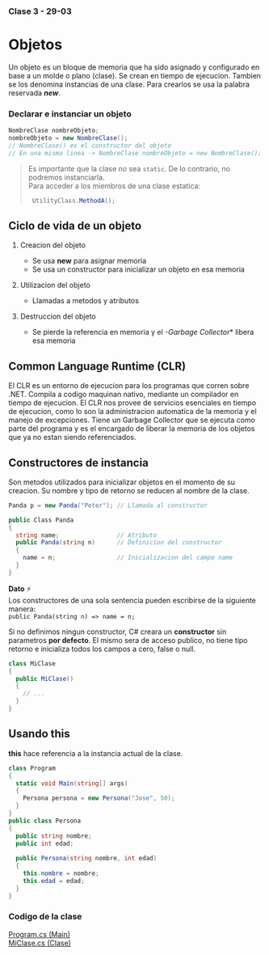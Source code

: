 ### Clase 3 - 29-03
# Objetos

Un objeto es un bloque de memoria que ha sido asignado y configurado en base a un molde o plano (clase). Se crean en tiempo de ejecucion.
Tambien se los denomina instancias de una clase. Para crearlos se usa la palabra reservada ***new***.

### Declarar e instanciar un objeto

```C#
NombreClase nombreObjeto;
nombreObjeto = new NombreClase();
// NombreClase() es el constructor del objeto
// En una misma linea -> NombreClase nombreObjeto = new NombreClase();
```

> Es importante que la clase no sea `static`. De lo contrario, no podremos instanciarla.   
> Para acceder a los miembros de una clase estatica:  
> ```C#
>  UtilityClass.MethodA();
>  ````

## Ciclo de vida de un objeto

1. Creacion del objeto
    * Se usa **new** para asignar memoria
    * Se usa un constructor para inicializar un objeto en esa memoria

2. Utilizacion del objeto
    * Llamadas a metodos y atributos

3. Destruccion del objeto
    * Se pierde la referencia en memoria y el *-*Garbage Collector*** libera esa memoria

## Common Language Runtime (CLR)

El CLR es un entorno de ejecucion para los programas que corren sobre .NET. Compila a codigo
maquinan nativo, mediante un compilador en tiempo de ejecucion.
El CLR nos provee de servicios esenciales en tiempo de ejecucion, como lo son la administracion automatica
de la memoria y el manejo de excepciones. Tiene un Garbage Collector que se ejecuta como parte del programa y 
es el encargado de liberar la memoria de los objetos que ya no estan siendo referenciados. 

## Constructores de instancia

Son metodos utilizados para inicializar objetos en el momento de su creacion.
Su nombre y tipo de retorno se reducen al nombre de la clase.

```C#
Panda p = new Panda("Peter"); // Llamada al constructor

public Class Panda
{
  string name;                // Atributo
  public Panda(string n)      // Definicion del constructor
  {
    name = n;                 // Inicializacion del campo name
  }
}
```

**Dato** ⚡  
 Los constructores de una sola sentencia pueden escribirse de la siguiente manera:    
 `public Panda(string n) => name = n;`

Si no definimos ningun constructor, C# creara un **constructor** sin parametros **por defecto**. El mismo sera de acceso
publico, no tiene tipo retorno e inicializa todos los campos a cero, false o null.

```C#
class MiClase 
{
  public MiClase()
  {
    // ...
  }
}
```

## Usando this

**this** hace referencia a la instancia actual de la clase. 

```C#
class Program
{
  static void Main(string[] args)
  {
    Persona persona = new Persona("Jose", 50);
  }
}
public class Persona 
{
  public string nombre;
  public int edad;
  
  public Persona(string nombre, int edad)
  {
    this.nombre = nombre;
    this.edad = edad;
  }
}
```

### Codigo de la clase

[Program.cs (Main)](https://github.com/valentinbegnis/notas_prog-lab_II/blob/main/clases/clase_29-3/Program.cs)  
[MiClase.cs (Clase)](https://github.com/valentinbegnis/notas_prog-lab_II/blob/main/clases/clase_29-3/MiClase.cs)

